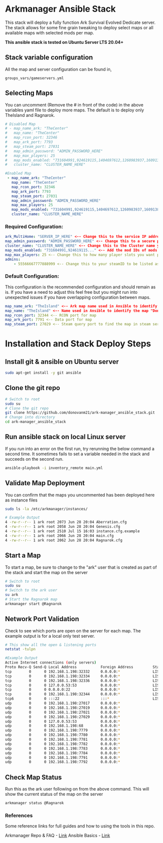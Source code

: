 # Arkmanager Ansible Stack 
This stack will deploy a fully function Ark Survival Evolved Dedicate server. The stack allows for some fine grain tweaking to deploy select maps or all available maps with selected mods per map. 

**This ansible stack is tested on Ubuntu Server LTS 20.04+**

## Stack variable configuration
All the map and server configuration can be found in,

```
groups_vars/gameservers.yml
```

## Selecting Maps
You can uncomment (Remove the # in front of the code) in the above variables yaml file to deploy more maps. The default is to deploy only TheIsland and Ragnarok.

```yaml
# Disabled Map
# - map_name_ark: "TheCenter"
#   map_name: "TheCenter"
#   map_rcon_port: 32346
#   map_ark_port: 7793
#   map_steam_port: 27031
#   map_admin_password: "ADMIN_PASSWORD_HERE"
#   map_max_players: 25
#   map_mods_enabled: "731604991,924619115,1404697612,1260983937,1609138312,2044129379,889745138"
#   cluster_name: "CLUSTER_NAME_HERE"
```

```yaml
#Enabled Map
 - map_name_ark: "TheCenter"
   map_name: "TheCenter"
   map_rcon_port: 32346
   map_ark_port: 7793
   map_steam_port: 27031
   map_admin_password: "ADMIN_PASSWORD_HERE"
   map_max_players: 25
   map_mods_enabled: "731604991,924619115,1404697612,1260983937,1609138312,2044129379,889745138"
   cluster_name: "CLUSTER_NAME_HERE"
```
### Required Configuration:

```yaml
ark_MultiHome: "SERVER_IP_HERE" <-- Change this to the service IP address, for public servers the IP has to be a publically accessable IP for anyone connecting.
map_admin_password: "ADMIN_PASSWORD_HERE" <-- Change this to a secure password with no special characters to use with RCON access.
cluster_name: "CLUSTER_NAME_HERE" <-- Change this to the Cluster name you want to use for all maps on the same server to be clustered togeter.
map_mods_enabled: "731604991,924619115..." <-- Add the mod IDs of mods you want enabled on each map. You can set this per map. 
map_max_players: 25 <-- Change this to how many player slots you want per map.
admins:
	- 55566667777888999 <-- Change this to your steamID to be listed as a admin on the server cluster. You can add multiple admin in the list format.
```

### Default Configuration:
This configuration is the recommended configuration and should remain as is. If you have a need to adjust this feel free but you might run into unexpected issues if you have overlapping configuration between maps.

```yaml
map_name_ark: "TheIsland" <-- Ark map name used in Ansible to identify Ark map "Don't Change"
map_name: "TheIsland" <-- Name used in Ansible to identify the map "Don't Change"
map_rcon_port: 32344 <-- RCON port for map
map_ark_port: 7791 <-- Data port for map
map_steam_port: 27029 <-- Steam query port to find the map in steam servers
```

# Installation and Stack Deploy Steps
## Install git & ansible on Ubuntu server 

```bash
sudo apt-get install -y git ansible
```

## Clone the git repo

```bash
# Switch to root
sudo su
# Clone the git repo
git clone https://github.com/donovanm21/ark-manager_ansible_stack.git
# Change into directory
cd ark-manager_ansible_stack
```

## Run ansible stack on local Linux server
If you run into an error on the first run, try rerunning the below command a second time. It sometimes fails to set a variable needed in the stack and succeeds on the second run.

```bash
ansible-playbook -i inventory_remote main.yml
```

## Validate Map Deployment
You can confirm that the maps you uncommented has been deployed here as instance files

```bash
sudo ls -la /etc/arkmanager/instances/
```

```bash
# Example Output
4 -rw-r--r-- 1 ark root 2073 Jun 28 20:04 Aberration.cfg
4 -rw-r--r-- 1 ark root 2058 Jun 28 20:04 Genesis.cfg
4 -rw-r--r-- 1 ark root 2510 Jul 15 16:03 instance.cfg.example
4 -rw-r--r-- 1 ark root 2066 Jun 28 20:04 main.cfg
4 -rw-r--r-- 1 ark root 2062 Jun 28 20:04 Ragnarok.cfg
```

## Start a Map
To start a map, be sure to change to the "ark" user that is created as part of the stack and start the map on the server

```bash
# Switch to root
sudo su
# Switch to the ark user
su ark
# Start the Ragnarok map
arkmanager start @Ragnarok
```

## Network Port Validation
Check to see which ports are open on the server for each map. The example output is for a local only test server.

```bash
# This show all the open & listening ports
netstat -tulpn
```

```bash
#Example Output
Active Internet connections (only servers)
Proto Recv-Q Send-Q Local Address           Foreign Address         State       PID/Program name
tcp        0      0 192.168.1.198:32332     0.0.0.0:*               LISTEN      1629734/ShooterGame   <-- Ragnarok RCON Port
tcp        0      0 192.168.1.198:32334     0.0.0.0:*               LISTEN      1629743/ShooterGame
tcp        0      0 192.168.1.198:32336     0.0.0.0:*               LISTEN      1629754/ShooterGame
tcp        0      0 127.0.0.53:53           0.0.0.0:*               LISTEN      773/systemd-resolve
tcp        0      0 0.0.0.0:22              0.0.0.0:*               LISTEN      882/sshd: /usr/sbin
tcp        0      0 192.168.1.198:32344     0.0.0.0:*               LISTEN      1629764/ShooterGame
tcp6       0      0 :::22                   :::*                    LISTEN      882/sshd: /usr/sbin
udp        0      0 192.168.1.198:27017     0.0.0.0:*                           1629734/ShooterGame   <-- Ragnarok Steam Query port
udp        0      0 192.168.1.198:27019     0.0.0.0:*                           1629743/ShooterGame
udp        0      0 192.168.1.198:27021     0.0.0.0:*                           1629754/ShooterGame
udp        0      0 192.168.1.198:27029     0.0.0.0:*                           1629764/ShooterGame
udp        0      0 127.0.0.53:53           0.0.0.0:*                           773/systemd-resolve
udp        0      0 192.168.1.198:68        0.0.0.0:*                           771/systemd-network
udp        0      0 192.168.1.198:7779      0.0.0.0:*                           1629734/ShooterGame   <-- Ragnarok Server Data Port
udp        0      0 192.168.1.198:7780      0.0.0.0:*                           1629734/ShooterGame   <-- Ragnarok Server Data Port
udp        0      0 192.168.1.198:7781      0.0.0.0:*                           1629743/ShooterGame
udp        0      0 192.168.1.198:7782      0.0.0.0:*                           1629743/ShooterGame
udp        0      0 192.168.1.198:7783      0.0.0.0:*                           1629754/ShooterGame
udp        0      0 192.168.1.198:7784      0.0.0.0:*                           1629754/ShooterGame
udp        0      0 192.168.1.198:7791      0.0.0.0:*                           1629764/ShooterGame
udp        0      0 192.168.1.198:7792      0.0.0.0:*                           1629764/ShooterGame
```
## Check Map Status
Run this as the ark user following on from the above command. This will show the current status of the map on the server

```bash
arkmanager status @Ragnarok
```

### References
Some reference links for full guides and how to using the tools in this repo.

Arkmanager Repo & FAQ - [Link](https://github.com/arkmanager/ark-server-tools)
Ansible Basics - [Link](https://docs.ansible.com/ansible/latest/getting_started/index.html)
